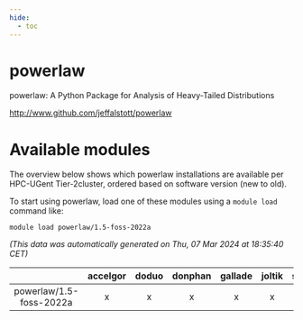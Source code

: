```yaml
---
hide:
  - toc
---
```


powerlaw
========


powerlaw: A Python Package for Analysis of Heavy-Tailed Distributions

http://www.github.com/jeffalstott/powerlaw
# Available modules


The overview below shows which powerlaw installations are available per HPC-UGent Tier-2cluster, ordered based on software version (new to old).

To start using powerlaw, load one of these modules using a `module load` command like:

```shell
module load powerlaw/1.5-foss-2022a
```

*(This data was automatically generated on Thu, 07 Mar 2024 at 18:35:40 CET)*  

| |accelgor|doduo|donphan|gallade|joltik|skitty|
| :---: | :---: | :---: | :---: | :---: | :---: | :---: |
|powerlaw/1.5-foss-2022a|x|x|x|x|x|x|
